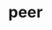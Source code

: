 ---
category: 4-letters
denotation: null
name: peer
reference_link: https://www.etymonline.com/word/peer
root_language: null
root_name: null
title: peer
type: free
word_sums:
- respelling: peer
  sum: 'Peer + '
---